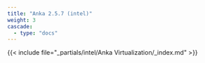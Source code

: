 ```yaml
---
title: "Anka 2.5.7 (intel)"
weight: 3
cascade:
  - type: "docs"
---
```


{{< include file="_partials/intel/Anka Virtualization/_index.md" >}}
